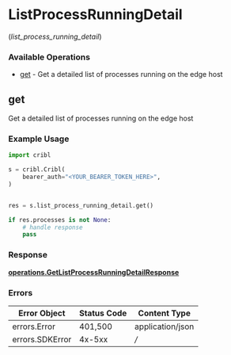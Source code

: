 # ListProcessRunningDetail
(*list_process_running_detail*)

### Available Operations

* [get](#get) - Get a detailed list of processes running on the edge host

## get

Get a detailed list of processes running on the edge host

### Example Usage

```python
import cribl

s = cribl.Cribl(
    bearer_auth="<YOUR_BEARER_TOKEN_HERE>",
)


res = s.list_process_running_detail.get()

if res.processes is not None:
    # handle response
    pass
```


### Response

**[operations.GetListProcessRunningDetailResponse](../../models/operations/getlistprocessrunningdetailresponse.md)**
### Errors

| Error Object     | Status Code      | Content Type     |
| ---------------- | ---------------- | ---------------- |
| errors.Error     | 401,500          | application/json |
| errors.SDKError  | 4x-5xx           | */*              |
